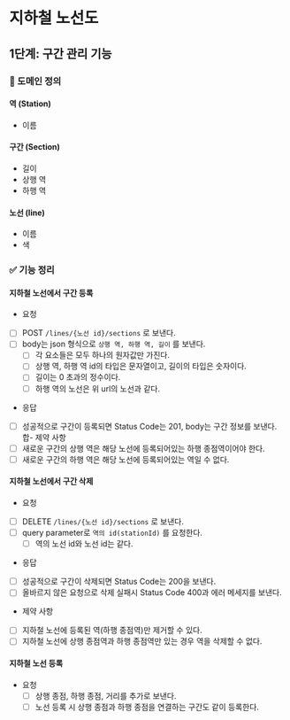 # 지하철 노선도

## 1단계: 구간 관리 기능

### 📝 도메인 정의

#### 역 (Station)

- 이름

#### 구간 (Section)

- 길이
- 상행 역
- 하행 역

#### 노선 (line)

- 이름
- 색

### ✅ 기능 정리

#### 지하철 노선에서 구간 등록

- 요청
- [ ] POST ```/lines/{노선 id}/sections``` 로 보낸다.
- [ ] body는 json 형식으로 ```상행 역, 하행 역, 길이``` 를 보낸다.
  - [ ] 각 요소들은 모두 하나의 원자값만 가진다.
  - [ ] 상행 역, 하행 역 id의 타입은 문자열이고, 길이의 타입은 숫자이다.
  - [ ] 길이는 0 초과의 정수이다.
  - [ ] 하행 역의 노선은 위 url의 노선과 같다.
- 응답
- [ ] 성공적으로 구간이 등록되면 Status Code는 201, body는 구간 정보를 보낸다.
합- 제약 사항
- [ ] 새로운 구간의 상행 역은 해당 노선에 등록되어있는 하행 종점역이어야 한다.
- [ ] 새로운 구간의 하행 역은 해당 노선에 등록되어있는 역일 수 없다.

#### 지하철 노선에서 구간 삭제

- 요청 
- [ ] DELETE ```/lines/{노선 id}/sections``` 로 보낸다.
- [ ] query parameter로 ```역의 id(stationId)``` 를 요청한다.
  - [ ] 역의 노선 id와 노선 id는 같다.
- 응답
- [ ] 성공적으로 구간이 삭제되면 Status Code는 200을 보낸다.
- [ ] 올바르지 않은 요청으로 삭제 실패시 Status Code 400과 에러 메세지를 보낸다.
- 제약 사항
- [ ] 지하철 노선에 등록된 역(하행 종점역)만 제거할 수 있다.
- [ ] 지하철 노선에 상행 종점역과 하행 종점역만 있는 경우 역을 삭제할 수 없다.

#### 지하철 노선 등록

- 요청
  - [ ] 상행 종점, 하행 종점, 거리를 추가로 보낸다.
  - [ ] 노선 등록 시 상행 종점과 하행 종점을 연결하는 구간도 같이 등록한다.
